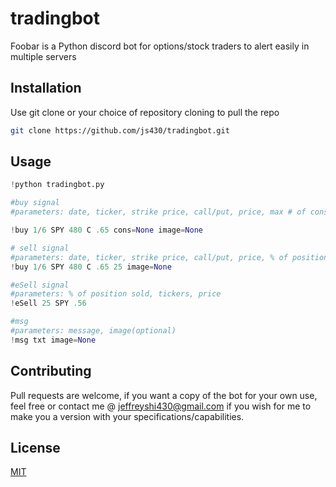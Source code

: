 # tradingbot

Foobar is a Python discord bot for options/stock traders to alert easily in multiple servers
## Installation

Use git clone or your choice of repository cloning to pull the repo

```bash
git clone https://github.com/js430/tradingbot.git
```

## Usage

```python
!python tradingbot.py

#buy signal
#parameters: date, ticker, strike price, call/put, price, max # of cons (optional), image link (optional)

!buy 1/6 SPY 480 C .65 cons=None image=None

# sell signal
#parameters: date, ticker, strike price, call/put, price, % of position sold, image link (optional)
!buy 1/6 SPY 480 C .65 25 image=None

#eSell signal
#parameters: % of position sold, tickers, price
!eSell 25 SPY .56

#msg
#parameters: message, image(optional)
!msg txt image=None

```

## Contributing
Pull requests are welcome, if you want a copy of the bot for your own use, feel free or contact me @ jeffreyshi430@gmail.com if you wish for me to make you a version with your
specifications/capabilities.

## License
[MIT](https://choosealicense.com/licenses/mit/)
